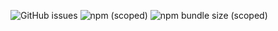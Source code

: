 ![GitHub issues](https://img.shields.io/github/issues-raw/daatysonz/testerd)
![npm (scoped)](https://img.shields.io/npm/v/@daatyson/testerd)
![npm bundle size (scoped)](https://img.shields.io/bundlephobia/min/@daatyson/testerd)
